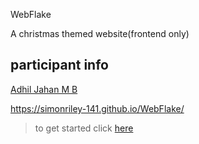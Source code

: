 WebFlake

A christmas themed website(frontend only)

## participant info

[Adhil Jahan M B](https://github.com/SiMoNRiLeY-141)

https://simonriley-141.github.io/WebFlake/

> to get started click [here](GETTING_STARTED.md)
